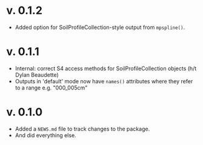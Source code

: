 # v. 0.1.2

  * Added option for SoilProfileCollection-style output from `mpspline()`.

# v. 0.1.1

  * Internal: correct S4 access methods for SoilProfileCollection objects (h/t Dylan Beaudette)
  * Outputs in 'default' mode now have `names()` attributes where they refer to a range e.g. "000_005cm"

# v. 0.1.0

  * Added a `NEWS.md` file to track changes to the package.
  * And did everything else.
